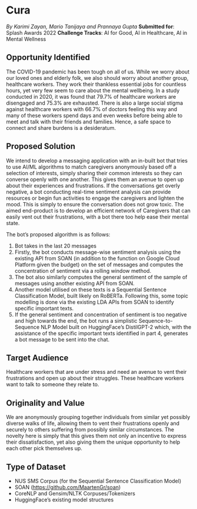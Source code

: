 # Cura
_By Karimi Zayan, Mario Tanijaya and Prannaya Gupta_
**Submitted for**: Splash Awards 2022
**Challenge Tracks**: AI for Good, AI in Healthcare, AI in Mental Wellness

## Opportunity Identified
The COVID-19 pandemic has been tough on all of us. While we worry about our loved ones and elderly folk, we also should worry about another group, healthcare workers. They work their thankless essential jobs for countless hours, yet very few seem to care about the mental wellbeing. In a study conducted in 2020, it was found that 79.7% of healthcare workers are disengaged and 75.3% are exhausted. There is also a large social stigma against healthcare workers with 66.7% of doctors feeling this way and many of these workers spend days and even weeks before being able to meet and talk with their friends and families. Hence, a safe space to connect and share burdens is a desideratum.

## Proposed Solution

We intend to develop a messaging application with an in-built bot that tries to use AI/ML algorithms to match caregivers anonymously based off a selection of interests, simply sharing their common interests so they can converse openly with one another. This gives them an avenue to open up about their experiences and frustrations. If the conversations get overly negative, a bot conducting real-time sentiment analysis can provide resources or begin fun activities to engage the caregivers and lighten the mood. This is simply to ensure the conversation does not grow toxic. The aimed end-product is to develop an efficient network of Caregivers that can easily vent out their frustrations, with a bot there too help ease their mental state.


The bot’s proposed algorithm is as follows:

1. Bot takes in the last 20 messages
2. Firstly, the bot conducts message-wise sentiment analysis using the existing API from SOAN (in addition to the function on Google Cloud Platform given the budget) on the set of messages and computes the concentration of sentiment via a rolling window method.
3. The bot also similarly computes the general sentiment of the sample of messages using another existing API from SOAN.
4. Another model utilised on these texts is a Sequential Sentence Classification Model, built likely on RoBERTa. Following this, some topic modelling is done via the existing LDA APIs from SOAN to identify specific important texts.
5. If the general sentiment and concentration of sentiment is too negative and high towards the end, the bot runs a simplistic Sequence-to-Sequence NLP Model built on HuggingFace’s DistilGPT-2 which, with the assistance of the specific important texts identified in part 4, generates a bot message to be sent into the chat.

## Target Audience

Healthcare workers that are under stress and need an avenue to vent their frustrations and open up about their struggles. These healthcare workers want to talk to someone they relate to.

## Originality and Value
We are anonymously grouping together individuals from similar yet possibly diverse walks of life, allowing them to vent their frustrations openly and securely to others suffering from possibly similar circumstances. The novelty here is simply that this gives them not only an incentive to express their dissatisfaction, yet also giving them the unique opportunity to help each other pick themselves up.

## Type of Dataset
-	NUS SMS Corpus (for the Sequential Sentence Classification Model)
-	SOAN (https://github.com/MaartenGr/soan)
-	CoreNLP and Gensim/NLTK Corpuses/Tokenizers
-	HuggingFace’s existing model structures

